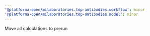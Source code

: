 ```yaml
---
'@platforma-open/milaboratories.top-antibodies.workflow': minor
'@platforma-open/milaboratories.top-antibodies.model': minor
---
```


Move all calculations to prerun
